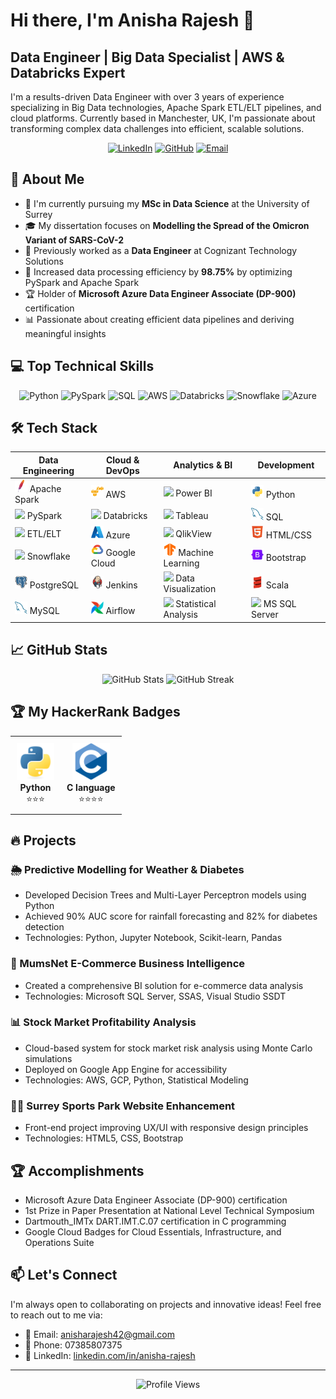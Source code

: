 # Hi there, I'm Anisha Rajesh 👋

## Data Engineer | Big Data Specialist | AWS & Databricks Expert

I'm a results-driven Data Engineer with over 3 years of experience specializing in Big Data technologies, Apache Spark ETL/ELT pipelines, and cloud platforms. Currently based in Manchester, UK, I'm passionate about transforming complex data challenges into efficient, scalable solutions.

<div align="center">
  
  [![LinkedIn](https://img.shields.io/badge/LinkedIn-0077B5?style=for-the-badge&logo=linkedin&logoColor=white)](https://www.linkedin.com/in/anisha-rajesh/)
  [![GitHub](https://img.shields.io/badge/GitHub-100000?style=for-the-badge&logo=github&logoColor=white)](https://github.com/arajesh24)
  [![Email](https://img.shields.io/badge/Email-D14836?style=for-the-badge&logo=gmail&logoColor=white)](mailto:anisharajesh42@gmail.com)
  
</div>

## 🚀 About Me

- 🔭 I'm currently pursuing my **MSc in Data Science** at the University of Surrey
- 🎓 My dissertation focuses on **Modelling the Spread of the Omicron Variant of SARS-CoV-2**
- 💼 Previously worked as a **Data Engineer** at Cognizant Technology Solutions
- 🌟 Increased data processing efficiency by **98.75%** by optimizing PySpark and Apache Spark
- 🏆 Holder of **Microsoft Azure Data Engineer Associate (DP-900)** certification
- 📊 Passionate about creating efficient data pipelines and deriving meaningful insights

## 💻 Top Technical Skills

<div align="center">
  
  ![Python](https://img.shields.io/badge/Python-3776AB?style=for-the-badge&logo=python&logoColor=white)
  ![PySpark](https://img.shields.io/badge/PySpark-E25A1C?style=for-the-badge&logo=apache-spark&logoColor=white)
  ![SQL](https://img.shields.io/badge/SQL-4479A1?style=for-the-badge&logo=postgresql&logoColor=white)
  ![AWS](https://img.shields.io/badge/AWS-232F3E?style=for-the-badge&logo=amazon-aws&logoColor=white)
  ![Databricks](https://img.shields.io/badge/Databricks-FF3621?style=for-the-badge&logo=databricks&logoColor=white)
  ![Snowflake](https://img.shields.io/badge/Snowflake-29B5E8?style=for-the-badge&logo=snowflake&logoColor=white)
  ![Azure](https://img.shields.io/badge/Azure-0078D4?style=for-the-badge&logo=microsoft-azure&logoColor=white)  
</div>

## 🛠️ Tech Stack


| Data Engineering | Cloud & DevOps | Analytics & BI | Development |
|------------------|----------------|----------------|-------------|
| <img src="https://raw.githubusercontent.com/devicons/devicon/master/icons/apache/apache-original.svg" width="20"/> Apache Spark | <img src="https://raw.githubusercontent.com/devicons/devicon/master/icons/amazonwebservices/amazonwebservices-original.svg" width="20"/> AWS | <img src="https://raw.githubusercontent.com/microsoft/PowerBI-Icons/main/SVG/Power-BI.svg" width="20"/> Power BI | <img src="https://raw.githubusercontent.com/devicons/devicon/master/icons/python/python-original.svg" width="20"/> Python |
| <img src="https://upload.wikimedia.org/wikipedia/commons/f/f3/Apache_Spark_logo.svg" width="20"/> PySpark | <img src="https://www.vectorlogo.zone/logos/databricks/databricks-icon.svg" width="20"/> Databricks | <img src="https://raw.githubusercontent.com/devicons/devicon/master/icons/tableau/tableau-original.svg" width="20"/> Tableau | <img src="https://raw.githubusercontent.com/devicons/devicon/master/icons/mysql/mysql-original.svg" width="20"/> SQL |
| <img src="https://www.svgrepo.com/show/306596/dataflow.svg" width="20"/> ETL/ELT | <img src="https://raw.githubusercontent.com/devicons/devicon/master/icons/azure/azure-original.svg" width="20"/> Azure | <img src="https://www.vectorlogo.zone/logos/qlikview/qlikview-icon.svg" width="20"/> QlikView | <img src="https://raw.githubusercontent.com/devicons/devicon/master/icons/html5/html5-original.svg" width="20"/> HTML/CSS |
| <img src="https://www.vectorlogo.zone/logos/snowflake/snowflake-icon.svg" width="20"/> Snowflake | <img src="https://raw.githubusercontent.com/devicons/devicon/master/icons/googlecloud/googlecloud-original.svg" width="20"/> Google Cloud | <img src="https://raw.githubusercontent.com/devicons/devicon/master/icons/tensorflow/tensorflow-original.svg" width="20"/> Machine Learning | <img src="https://raw.githubusercontent.com/devicons/devicon/master/icons/bootstrap/bootstrap-original.svg" width="20"/> Bootstrap |
| <img src="https://raw.githubusercontent.com/devicons/devicon/master/icons/postgresql/postgresql-original.svg" width="20"/> PostgreSQL | <img src="https://raw.githubusercontent.com/devicons/devicon/master/icons/jenkins/jenkins-original.svg" width="20"/> Jenkins | <img src="https://www.svgrepo.com/show/306453/tableau.svg" width="20"/> Data Visualization | <img src="https://raw.githubusercontent.com/devicons/devicon/master/icons/scala/scala-original.svg" width="20"/> Scala |
| <img src="https://raw.githubusercontent.com/devicons/devicon/master/icons/mysql/mysql-original.svg" width="20"/> MySQL | <img src="https://raw.githubusercontent.com/apache/airflow/main/airflow/www/static/pin_100.png" width="20"/> Airflow | <img src="https://www.svgrepo.com/show/306453/tableau.svg" width="20"/> Statistical Analysis | <img src="https://www.svgrepo.com/show/303229/microsoft-sql-server-logo.svg" width="20"/> MS SQL Server |

## 📈 GitHub Stats

<div align="center">
  <img src="https://github-readme-stats.vercel.app/api?username=arajesh24&show_icons=true&theme=radical" alt="GitHub Stats" />
  <img src="https://github-readme-streak-stats.herokuapp.com/?user=arajesh24&theme=radical" alt="GitHub Streak" />
</div>

## 🏆 My HackerRank Badges

<div align="center">
  <table>
    <tr>
      <td align="center" style="padding:10px">
        <img src="https://raw.githubusercontent.com/devicons/devicon/master/icons/python/python-original.svg" width="60" height="60"/><br />
        <strong>Python</strong><br />
        ⭐⭐⭐
      <td align="center" style="padding:10px">
        <img src="https://raw.githubusercontent.com/devicons/devicon/master/icons/c/c-original.svg" width="60" height="60"/><br />
        <strong>C language</strong><br />
        ⭐⭐⭐⭐
      </td>
    </tr>
  </table>
</div>

## 🔥 Projects

### 🌦️ Predictive Modelling for Weather & Diabetes
- Developed Decision Trees and Multi-Layer Perceptron models using Python
- Achieved 90% AUC score for rainfall forecasting and 82% for diabetes detection
- Technologies: Python, Jupyter Notebook, Scikit-learn, Pandas

### 🛒 MumsNet E-Commerce Business Intelligence
- Created a comprehensive BI solution for e-commerce data analysis
- Technologies: Microsoft SQL Server, SSAS, Visual Studio SSDT

### 📊 Stock Market Profitability Analysis
- Cloud-based system for stock market risk analysis using Monte Carlo simulations
- Deployed on Google App Engine for accessibility
- Technologies: AWS, GCP, Python, Statistical Modeling

### 🏃‍♀️ Surrey Sports Park Website Enhancement
- Front-end project improving UX/UI with responsive design principles
- Technologies: HTML5, CSS, Bootstrap

## 🏆 Accomplishments

- Microsoft Azure Data Engineer Associate (DP-900) certification
- 1st Prize in Paper Presentation at National Level Technical Symposium
- Dartmouth_IMTx DART.IMT.C.07 certification in C programming
- Google Cloud Badges for Cloud Essentials, Infrastructure, and Operations Suite

## 📫 Let's Connect

I'm always open to collaborating on projects and innovative ideas! Feel free to reach out to me via:
- 📧 Email: anisharajesh42@gmail.com
- 📱 Phone: 07385807375
- 🔗 LinkedIn: [linkedin.com/in/anisha-rajesh](https://www.linkedin.com/in/anisha-rajesh/)

---

<div align="center">
  <img src="https://komarev.com/ghpvc/?username=arajesh24&color=blueviolet" alt="Profile Views" />
</div>
